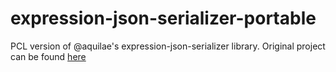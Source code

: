 # expression-json-serializer-portable
PCL version of @aquilae's expression-json-serializer library. Original project can be found [here](https://github.com/aquilae/expression-json-serializer)
